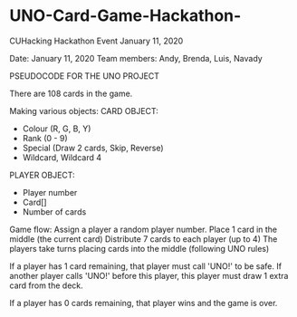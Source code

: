 # UNO-Card-Game-Hackathon-
CUHacking Hackathon Event January 11, 2020

Date: January 11, 2020
Team members: Andy, Brenda, Luis, Navady

PSEUDOCODE FOR THE UNO PROJECT

There are 108 cards in the game.

Making various objects:
CARD OBJECT:
- Colour (R, G, B, Y)
- Rank (0 - 9)
- Special (Draw 2 cards, Skip, Reverse)
- Wildcard, Wildcard 4

PLAYER OBJECT:
- Player number
- Card[] 
- Number of cards

Game flow:
Assign a player a random player number.
Place 1 card in the middle (the current card)
Distribute 7 cards to each player (up to 4)
The players take turns placing cards into the middle (following UNO rules)

If a player has 1 card remaining, that player must call 'UNO!' to be safe.
If another player calls 'UNO!' before this player, this player must draw 1 extra card from the deck.

If a player has 0 cards remaining, that player wins and the game is over.


